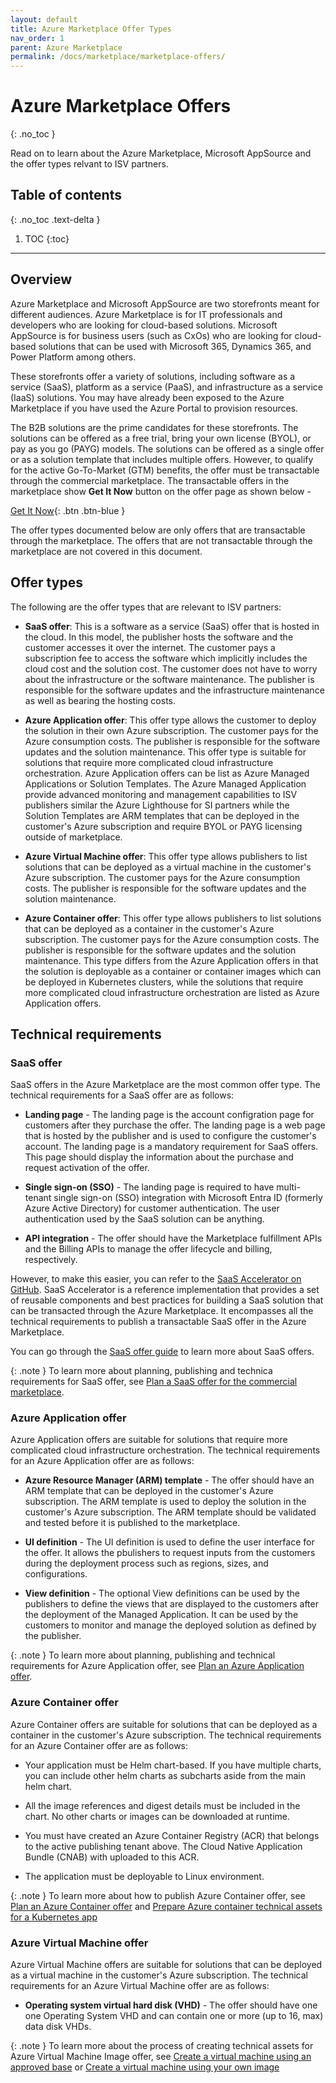 ```yaml
---
layout: default
title: Azure Marketplace Offer Types
nav_order: 1
parent: Azure Marketplace
permalink: /docs/marketplace/marketplace-offers/
---
```


# Azure Marketplace Offers
{: .no_toc }

Read on to learn about the Azure Marketplace, Microsoft AppSource and the offer types relvant to ISV partners.

## Table of contents
{: .no_toc .text-delta }

1. TOC
{:toc}

---

## Overview

Azure Marketplace and Microsoft AppSource are two storefronts meant for different audiences. Azure Marketplace is for IT professionals and developers who are looking for cloud-based solutions. Microsoft AppSource is for business users (such as CxOs) who are looking for cloud-based solutions that can be used with Microsoft 365, Dynamics 365, and Power Platform among others.

These storefronts offer a variety of solutions, including software as a service (SaaS), platform as a service (PaaS), and infrastructure as a service (IaaS) solutions. You may have already been exposed to the Azure Marketplace if you have used the Azure Portal to provision resources.

The B2B solutions are the prime candidates for these storefronts. The solutions can be offered as a free trial, bring your own license (BYOL), or pay as you go (PAYG) models. The solutions can be offered as a single offer or as a solution template that includes multiple offers. However, to qualify for the active Go-To-Market (GTM) benefits, the offer must be transactable through the commercial marketplace. The transactable offers in the marketplace show **Get It Now** button on the offer page as shown below - 

[Get It Now](){: .btn .btn-blue }

The offer types documented below are only offers that are transactable through the marketplace. The offers that are not transactable through the marketplace are not covered in this document.

## Offer types

The following are the offer types that are relevant to ISV partners:

- **SaaS offer**: This is a software as a service (SaaS) offer that is hosted in the cloud. In this model, the publisher hosts the software and the customer accesses it over the internet. The customer pays a subscription fee to access the software which implicitly includes the cloud cost and the solution cost. The customer does not have to worry about the infrastructure or the software maintenance. The publisher is responsible for the software updates and the infrastructure maintenance as well as bearing the hosting costs.

- **Azure Application offer**: This offer type allows the customer to deploy the solution in their own Azure subscription. The customer pays for the Azure consumption costs. The publisher is responsible for the software updates and the solution maintenance. This offer type is suitable for solutions that require more complicated cloud infrastructure orchestration. Azure Application offers can be list as Azure Managed Applications or Solution Templates. The Azure Managed Application provide advanced monitoring and management capabilities to ISV publishers similar the Azure Lighthouse for SI partners while the Solution Templates are ARM templates that can be deployed in the customer's Azure subscription and require BYOL or PAYG licensing outside of marketplace.

- **Azure Virtual Machine offer**: This offer type allows publishers to list solutions that can be deployed as a virtual machine in the customer's Azure subscription. The customer pays for the Azure consumption costs. The publisher is responsible for the software updates and the solution maintenance.

- **Azure Container offer**: This offer type allows publishers to list solutions that can be deployed as a container in the customer's Azure subscription. The customer pays for the Azure consumption costs. The publisher is responsible for the software updates and the solution maintenance. This type differs from the Azure Application offers in that the solution is deployable as a container or container images which can be deployed in Kubernetes clusters, while the solutions that require more complicated cloud infrastructure orchestration are listed as Azure Application offers.

## Technical requirements

### SaaS offer

SaaS offers in the Azure Marketplace are the most common offer type. The technical requirements for a SaaS offer are as follows:

- **Landing page** - The landing page is the account configration page for customers after they purchase the offer. The landing page is a web page that is hosted by the publisher and is used to configure the customer's account. The landing page is a mandatory requirement for SaaS offers. This page should display the information about the purchase and request activation of the offer.

- **Single sign-on (SSO)** - The landing page is required to have multi-tenant single sign-on (SSO) integration with Microsoft Entra ID (formerly Azure Active Directory) for customer authentication. The user authentication used by the SaaS solution can be anything.

- **API integration** - The offer should have the Marketplace fulfillment APIs and the Billing APIs to manage the offer lifecycle and billing, respectively.

However, to make this easier, you can refer to the [SaaS Accelerator on GitHub](https://github.com/Azure/Commercial-Marketplace-SaaS-Accelerator). SaaS Accelerator is a reference implementation that provides a set of reusable components and best practices for building a SaaS solution that can be transacted through the Azure Marketplace. It encompasses all the technical requirements to publish a transactable SaaS offer in the Azure Marketplace.

You can go through the [SaaS offer guide](/docs/guides/transactable-saas-offer/) to learn more about SaaS offers.

{: .note }
To learn more about planning, publishing and technica requirements for SaaS offer, see [Plan a SaaS offer for the commercial marketplace](https://learn.microsoft.com/en-us/partner-center/marketplace-offers/plan-saas-offer).

### Azure Application offer

Azure Application offers are suitable for solutions that require more complicated cloud infrastructure orchestration. The technical requirements for an Azure Application offer are as follows:

- **Azure Resource Manager (ARM) template** - The offer should have an ARM template that can be deployed in the customer's Azure subscription. The ARM template is used to deploy the solution in the customer's Azure subscription. The ARM template should be validated and tested before it is published to the marketplace.

- **UI definition** - The UI definition is used to define the user interface for the offer. It allows the pbulishers to request inputs from the customers during the deployment process such as regions, sizes, and configurations.

- **View definition** - The optional View definitions can be used by the publishers to define the views that are displayed to the customers after the deployment of the Managed Application. It can be used by the customers to monitor and manage the deployed solution as defined by the publisher.

{: .note }
To learn more about planning, publishing and technical requirements for Azure Application offer, see [Plan an Azure Application offer](https://learn.microsoft.com/en-us/partner-center/marketplace-offers/plan-azure-application-offer).

### Azure Container offer

Azure Container offers are suitable for solutions that can be deployed as a container in the customer's Azure subscription. The technical requirements for an Azure Container offer are as follows:

- Your application must be Helm chart-based. If you have multiple charts, you can include other helm charts as subcharts aside from the main helm chart.

- All the image references and digest details must be included in the chart. No other charts or images can be downloaded at runtime.

- You must have created an Azure Container Registry (ACR) that belongs to the active publishing tenant above. The Cloud Native Application Bundle (CNAB) with uploaded to this ACR.

- The application must be deployable to Linux environment.

{: .note }
To learn more about how to publish Azure Container offer, see [Plan an Azure Container offer](https://learn.microsoft.com/en-us/partner-center/marketplace-offers/marketplace-containers) and [Prepare Azure container technical assets for a Kubernetes app](https://learn.microsoft.com/en-us/partner-center/marketplace-offers/azure-container-technical-assets-kubernetes?tabs=windows%2Clinux2)

### Azure Virtual Machine offer

Azure Virtual Machine offers are suitable for solutions that can be deployed as a virtual machine in the customer's Azure subscription. The technical requirements for an Azure Virtual Machine offer are as follows:

- **Operating system virtual hard disk (VHD)** - The offer should have one one Operating System VHD and can contain one or more (up to 16, max) data disk VHDs. 

{: .note }
To learn more about the process of creating technical assets for Azure Virtual Machine Image offer, see [Create a virtual machine using an approved base](https://learn.microsoft.com/en-us/partner-center/marketplace-offers/azure-vm-use-approved-base) or [Create a virtual machine using your own image
](https://learn.microsoft.com/en-us/partner-center/marketplace-offers/azure-vm-use-own-image) 


